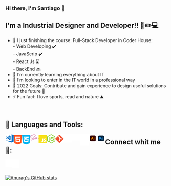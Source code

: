 ### Hi there, I'm Santiago 👋

## I'm a Industrial Designer and Developer!! 🧠✏️💻

- 🔭 I just finishing the course: Full-Stack Developer in Coder House: <br/> - Web Developing ✔️ <br/> - JavaScrip ✔️ <br/> - React Js ⌛ <br/> - BackEnd 🔜
- 🌱 I’m currently learning everything about IT
- 👯 I’m looking to enter in the IT world in a professional way
- 🥅 2022 Goals: Contribute and gain experience to design useful solutions for the future 🌌
- ⚡ Fun fact: I love sports, read and nature ⛰️

<br/>

## 🧰 Languages and Tools:

<img align="left" alt="Visual Studio Code" width="26px" src="./iconos/vs.svg" />
<img align="left" alt="HTML5" width="26px" src="./iconos/html.svg" />
<img align="left" alt="CSS3" width="26px" src="./iconos/css.svg" />
<img align="left" alt="Sass" width="26px" src="./iconos/sass.svg" />
<img align="left" alt="JavaScript" width="26px" src="./iconos/js.svg" />
<img align="left" alt="Node.js" width="26px" src="./iconos/node.svg" />
<img align="left" alt="Git" width="26px" src="./iconos/git.svg" />
<img align="left" alt="GitHub" width="26px" src="./iconos/github.svg" />
<img align="left" alt="Terminal" width="26px" src="./iconos/console.svg" />
<img align="left" alt="Terminal" width="26px" src="./iconos/figma.svg" />
<img align="left" alt="Terminal" width="26px" src="./iconos/ai.svg" />
<img align="left" alt="Terminal" width="26px" src="./iconos/ph.svg" />

## Connect whit me 🔗:

[<img align="left" alt="sanmoyano | Instagram" width="22px" src="./iconos/insta.svg" />][instagram]
[<img align="left" alt="santiago-moyano | LinkedIn" width="22px"  src="./iconos/linkedin.svg" />][linkedin]

<br/>
<br/>

[![Anurag's GitHub stats](https://github-readme-stats.vercel.app/api?username=sanmoyano)](https://github.com/sanmoyano/github-readme-stats)

[linkedin]: https://www.linkedin.com/in/santiago-moyano/
[instagram]: https://www.instagram.com/sanmoyano/?hl=es
